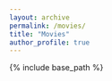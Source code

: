 ```yaml
---
layout: archive
permalink: /movies/
title: "Movies"
author_profile: true
---
```

{% include base_path %}
<!-- 
Here is a movie of my radiative turbulent mixing layers that will be publishes shortly!
{% include video id="370896076" provider="vimeo" %}
 -->
<!-- 
{% include base_path %}
{% capture written_year %}'None'{% endcapture %}
{% for post in site.posts %}
  {% capture year %}{{ post.date | date: '%Y' }}{% endcapture %}
  {% if year != written_year %}
    <h2 id="{{ year | slugify }}" class="archive__subtitle">{{ year }}</h2>
    {% capture written_year %}{{ year }}{% endcapture %}
  {% endif %}
  {% include archive-single.html %}
{% endfor %}
 -->